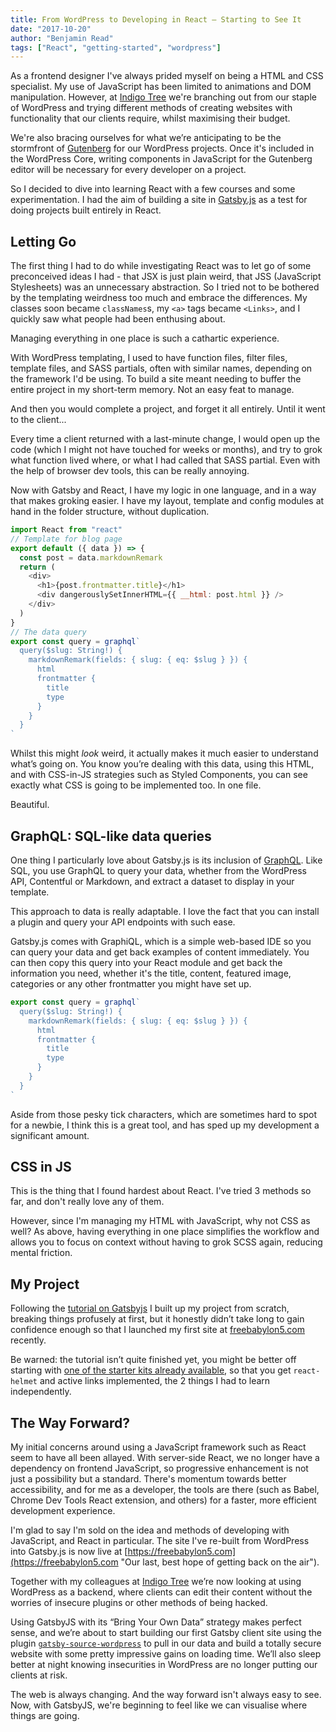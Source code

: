 ```yaml
---
title: From WordPress to Developing in React — Starting to See It
date: "2017-10-20"
author: "Benjamin Read"
tags: ["React", "getting-started", "wordpress"]
---
```


As a frontend designer I've always prided myself on being a HTML and CSS
specialist. My use of JavaScript has been limited to animations and DOM
manipulation. However, at
[Indigo Tree](https://indigotree.co.uk "Indigo Tree: We Build Awesome Websites")
we're branching out from our staple of WordPress and trying different methods of
creating websites with functionality that our clients require, whilst maximising
their budget.

We're also bracing ourselves for what we’re anticipating to be the stormfront of
[Gutenberg](https://wordpress.org/plugins/gutenberg/ "Gutenberg Wordpress plugins")
for our WordPress projects. Once it's included in the WordPress Core, writing
components in JavaScript for the Gutenberg editor will be necessary for every
developer on a project.

So I decided to dive into learning React with a few courses and some
experimentation. I had the aim of building a site in
[Gatsby.js](/ "Blazing-fast static site generator for React")
as a test for doing projects built entirely in React.

## Letting Go

The first thing I had to do while investigating React was to let go of some
preconceived ideas I had - that JSX is just plain weird, that JSS (JavaScript
Stylesheets) was an unnecessary abstraction. So I tried not to be bothered by
the templating weirdness too much and embrace the differences. My classes soon
became `classNames`s, my `<a>` tags became `<Links>`, and I quickly saw what
people had been enthusing about.

Managing everything in one place is such a cathartic experience.

With WordPress templating, I used to have function files, filter files, template
files, and SASS partials, often with similar names, depending on the framework
I'd be using. To build a site meant needing to buffer the entire project in my
short-term memory. Not an easy feat to manage.

And then you would complete a project, and forget it all entirely. Until it went
to the client...

Every time a client returned with a last-minute change, I would open up the code
(which I might not have touched for weeks or months), and try to grok what
function lived where, or what I had called that SASS partial. Even with the help
of browser dev tools, this can be really annoying.

Now with Gatsby and React, I have my logic in one language, and in a way that
makes groking easier. I have my layout, template and config modules at hand in
the folder structure, without duplication.

```js
import React from "react"
// Template for blog page
export default ({ data }) => {
  const post = data.markdownRemark
  return (
    <div>
      <h1>{post.frontmatter.title}</h1>
      <div dangerouslySetInnerHTML={{ __html: post.html }} />
    </div>
  )
}
// The data query
export const query = graphql`
  query($slug: String!) {
    markdownRemark(fields: { slug: { eq: $slug } }) {
      html
      frontmatter {
        title
        type
      }
    }
  }
`
```

Whilst this might _look_ weird, it actually makes it much easier to understand
what’s going on. You know you’re dealing with this data, using this HTML, and
with CSS-in-JS strategies such as Styled Components, you can see exactly what
CSS is going to be implemented too. In one file.

Beautiful.

## GraphQL: SQL-like data queries

One thing I particularly love about Gatsby.js is its inclusion of
[GraphQL](http://graphql.org/ "A query language for your API"). Like SQL, you
use GraphQL to query your data, whether from the WordPress API, Contentful or
Markdown, and extract a dataset to display in your template.

This approach to data is really adaptable. I love the fact that you can install
a plugin and query your API endpoints with such ease.

Gatsby.js comes with GraphiQL, which is a simple web-based IDE so you can query
your data and get back examples of content immediately. You can then copy this
query into your React module and get back the information you need, whether it's
the title, content, featured image, categories or any other frontmatter you
might have set up.

```js
export const query = graphql`
  query($slug: String!) {
    markdownRemark(fields: { slug: { eq: $slug } }) {
      html
      frontmatter {
        title
        type
      }
    }
  }
`
```

Aside from those pesky tick characters, which are sometimes hard to spot for a
newbie, I think this is a great tool, and has sped up my development a
significant amount.

## CSS in JS

This is the thing that I found hardest about React. I've tried 3 methods so far,
and don't really love any of them.

However, since I'm managing my HTML with JavaScript, why not CSS as well? As
above, having everything in one place simplifies the workflow and allows you to
focus on context without having to grok SCSS again, reducing mental friction.

## My Project

Following the [tutorial on Gatsbyjs](/tutorial/) I built
up my project from scratch, breaking things profusely at first, but it honestly
didn’t take long to gain confidence enough so that I launched my first site at
[freebabylon5.com](https://freebabylon5.com "Our last, best hope of getting back on the air")
recently.

Be warned: the tutorial isn’t quite finished yet, you might be better off
starting with
[one of the starter kits already available](/docs/gatsby-starters/),
so that you get `react-helmet` and active links implemented, the 2 things I had
to learn independently.

## The Way Forward?

My initial concerns around using a JavaScript framework such as React seem to
have all been allayed. With server-side React, we no longer have a dependency on
frontend JavaScript, so progressive enhancement is not just a possibility but a
standard. There's momentum towards better accessibility, and for me as a
developer, the tools are there (such as Babel, Chrome Dev Tools React extension,
and others) for a faster, more efficient development experience.

I'm glad to say I'm sold on the idea and methods of developing with JavaScript,
and React in particular. The site I've re-built from WordPress into Gatsby.js is
now live at
[https://freebabylon5.com](https://freebabylon5.com "Our last, best hope of getting back on the air").

Together with my colleagues at
[Indigo Tree](https://indigotree.co.uk "Indigo Tree: We Build Awesome Websites")
we’re now looking at using WordPress as a backend, where clients can edit their
content without the worries of insecure plugins or other methods of being
hacked.

Using GatsbyJS with its “Bring Your Own Data” strategy makes perfect sense, and
we’re about to start building our first Gatsby client site using the plugin
[`gatsby-source-wordpress`](/packages/gatsby-source-wordpress/ "WordPress content into Gatsby")
to pull in our data and build a totally secure website with some pretty
impressive gains on loading time. We’ll also sleep better at night knowing
insecurities in WordPress are no longer putting our clients at risk.

The web is always changing. And the way forward isn't always easy to see. Now,
with GatsbyJS, we're beginning to feel like we can visualise where things are
going.
